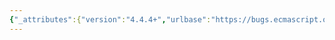 ```yaml
---
{"_attributes":{"version":"4.4.4+","urlbase":"https://bugs.ecmascript.org/","maintainer":"dherman@mozilla.com"},"bug":{"bug_id":1532,"creation_ts":"2013-05-31 02:21:00 -0700","short_desc":"15.2.3.6-2-17-1 uses octal integer literal","delta_ts":"2013-06-11 08:27:21 -0700","product":"Test262","component":"ECMA-262 Tests","version":"unspecified","rep_platform":"All","op_sys":"All","bug_status":"IN_PROGRESS","priority":"Normal","bug_severity":"normal","everconfirmed":true,"reporter":{"uid":"andrebargull","name":"André Bargull"},"assigned_to":{"uid":"brbaker","name":"Brent Baker"},"cc":"trbaker","long_desc":{"commentid":4106,"comment_count":0,"who":{"uid":"andrebargull","name":"André Bargull"},"bug_when":"2013-05-31 02:21:48 -0700","thetext":"Octal integers are subject to Annex B, so should not appear in main tests."}}}
---
```

